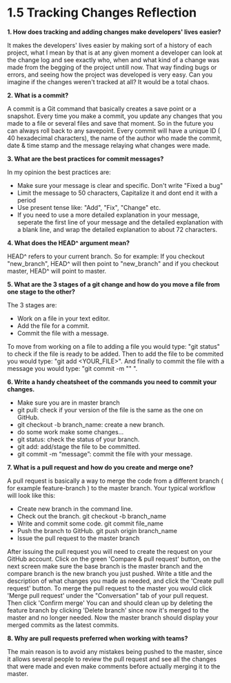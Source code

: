 # 1.5 Tracking Changes Reflection

**1. How does tracking and adding changes make developers' lives easier?**

It makes the developers' lives easier by making sort of a history of each project, what I mean by that is at any given moment a developer can look at the change log
and see exactly who, when and what kind of a change was made from the begging of the project untill now. That way finding bugs or errors, and seeing how the project was developed is very easy. Can you imagine if the changes weren't tracked at all? It would be a total chaos.

**2. What is a commit?**

A commit is a Git command that basically creates a save point or a snapshot. Every time you make a commit, you update any changes that you made to a file or several files and save that moment. So in the future you can always roll back to any savepoint. Every commit will have a unique ID ( 40 hexadecimal characters), the name of the author who made the commit, date & time stamp and the message relaying what changes were made.

**3. What are the best practices for commit messages?**

In my opinion the best practices are:
* Make sure your message is clear and specific. Don't write "Fixed a bug"
* Limit the message to 50 characters, Capitalize it and dont end it with a period
* Use present tense like: "Add", "Fix", "Change" etc.
* If you need to use a more detailed explanation in your message, seperate the first line of your message and the detailed explanation with a blank line, and wrap the detailed explanation to about 72 characters.

**4. What does the HEAD^ argument mean?**

HEAD^ refers to your current branch. So for example:
If you checkout  "new_branch", HEAD^ will then point to "new_branch" and if you checkout master, HEAD^ will point to master.

**5. What are the 3 stages of a git change and how do you move a file from one stage to the other?**

The 3 stages are:
* Work on a file in your text editor.
* Add the file for a commit.
* Commit the file with a message.

To move from working on a file to adding a file you would type: "git status"
to check if the file is ready to be added. Then to add the file to be commited you would type: "git add <YOUR_FILE>". And finally to commit the file with a message you would type: "git commit -m "<YOUR MESSAGE>" ".


**6. Write a handy cheatsheet of the commands you need to commit your changes.**
- Make sure you are in master branch
- git pull: check if your version of the file is the same as the one on GitHub.
- git checkout -b branch_name: create a new branch.
- do some work make some changes…
- git status: check the status of your branch.
- git add: add/stage the file to be committed.
- git commit -m “message”: commit the file with your message.

**7. What is a pull request and how do you create and merge one?**

A pull request is basically a way to merge the code from a different branch  ( for example feature-branch ) to the master branch.
Your typical workflow will look like this:
* Create new branch in the command line.
* Check out the branch. git checkout -b branch_name
* Write and commit some code. git commit file_name
* Push the branch to GitHub. git push origin branch_name
* Issue the pull request to the master branch

After issuing the pull request you will need to create the request on your GitHub account. Click on the green 'Compare & pull request' button, on the next screen make sure the base branch is the master branch and the compare branch is the new branch you just pushed. Write a title and the description of what changes you made as needed, and click the 'Create pull request' button.
To merge the pull request to the master you would click 'Merge pull request' under the "Conversation" tab of your pull request. Then click 'Confirm merge'
You can and should clean up by deleting the feature branch by clicking 'Delete branch' since now it's merged to the master and no longer needed.
Now the master branch should display your merged commits as the latest commits.

**8. Why are pull requests preferred when working with teams?**

The main reason is to avoid any mistakes being pushed to the master, since it allows several people to review the pull request and see all the changes that were made and even make comments before actually merging it to the master.